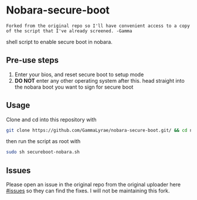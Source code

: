 # Nobara-secure-boot
```Forked from the original repo so I'll have convenient access to a copy of the script that I've already screened. -Gamma```

 shell script to enable secure boot in nobara. 
## Pre-use steps
 1. Enter your bios, and reset secure boot to setup mode
 2. **DO NOT** enter any other operating system after this. head straight into the nobara boot you want to sign for secure boot
## Usage
Clone and cd into this repository with 
```bash
git clone https://github.com/GammaLyrae/nobara-secure-boot.git/ && cd nobara-secure-boot
```
then run the script as root with 

```bash 
sudo sh secureboot-nobara.sh
```
## Issues
Please open an issue in the original repo from the original uploader here [#issues](https://github.com/degenerate-kun-69/nobara-secure-boot/issues) so they can find the fixes. I will not be maintaining this fork.
